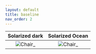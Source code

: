 ```yaml
---
layout: default
title: baseline
nav_order: 2
---
```


Solarized dark             |  Solarized Ocean
:-------------------------:|:-------------------------:
![Chair_](../images/chair_luma.gif)  |  ![Chair_](../images/chair_luma.gif)
